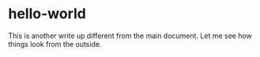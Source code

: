 # hello-world

This is another write up different from the main document. Let me see how things look from the outside. 

